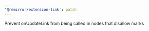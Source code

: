```yaml
---
'@remirror/extension-link': patch
---
```


Prevent onUpdateLink from being called in nodes that disallow marks

